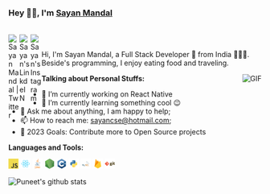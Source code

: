 

<!--

- 🔭 I’m currently working on SHot dog
- 🌱 I’m currently learning something cool 😉
- 💬 Ask me about anything, I am happy to help;
- 📫 How to reach me: sayancse@hotmail.com;
- 😄 Pronouns: ...
- ⚡ Fun fact: ...
-->
### Hey 👋🏽, I'm [Sayan Mandal](https://www.linkedin.com/in/sayanmcse/)

<br/>


<a href="https://twitter.com/sayan_2sid">
  <img align="left" alt="Sayan Mandal | Twitter" width="22px" src="https://cdn.jsdelivr.net/npm/simple-icons@v3/icons/twitter.svg" />
</a>
<a href="https://www.linkedin.com/in/sayanmcse/">
  <img align="left" alt="Sayan's LinkdeIN" width="22px" src="https://cdn.jsdelivr.net/npm/simple-icons@v3/icons/linkedin.svg" />
</a>
<a href="https://www.instagram.com/code.say/">
  <img align="left" alt="Sayan's Instagram" width="22px" src="https://cdn.jsdelivr.net/npm/simple-icons@v3/icons/instagram.svg" />
</a>


<br />

Hi, I'm Sayan Mandal, a Full Stack Developer 🚀 from India 👨🏽‍💻. Beside's programming, I enjoy eating food and traveling.

  <img align="right" alt="GIF" src="https://media0.giphy.com/media/qgQUggAC3Pfv687qPC/giphy.gif?cid=790b7611db37c6770f1c8dd5075b4caa7dbcba36f28f9587&rid=giphy.gif&ct=g" />
  
**Talking about Personal Stuffs:**

- 🔭 I’m currently working on React Native
- 🌱 I’m currently learning something cool 😉
- 💬 Ask me about anything, I am happy to help;
- 📫 How to reach me: sayancse@hotmail.com;
- 🥅 2023 Goals: Contribute more to Open Source projects

**Languages and Tools:**  

<code><img height="20" src="https://raw.githubusercontent.com/github/explore/80688e429a7d4ef2fca1e82350fe8e3517d3494d/topics/javascript/javascript.png"></code>
<code><img height="20" src="https://raw.githubusercontent.com/github/explore/80688e429a7d4ef2fca1e82350fe8e3517d3494d/topics/react/react.png"></code>
<code><img height="20" src="https://raw.githubusercontent.com/github/explore/80688e429a7d4ef2fca1e82350fe8e3517d3494d/topics/java/java.png"></code>
<code><img height="20" src="https://raw.githubusercontent.com/github/explore/80688e429a7d4ef2fca1e82350fe8e3517d3494d/topics/nodejs/nodejs.png"></code>
<code><img height="20" src="https://raw.githubusercontent.com/github/explore/80688e429a7d4ef2fca1e82350fe8e3517d3494d/topics/cpp/cpp.png"></code>
<code><img height="20" src="https://raw.githubusercontent.com/github/explore/80688e429a7d4ef2fca1e82350fe8e3517d3494d/topics/python/python.png"></code>
<code><img height="20" src="https://raw.githubusercontent.com/github/explore/80688e429a7d4ef2fca1e82350fe8e3517d3494d/topics/mysql/mysql.png"></code>
<code><img height="20" src="https://raw.githubusercontent.com/github/explore/80688e429a7d4ef2fca1e82350fe8e3517d3494d/topics/firebase/firebase.png"></code>
<code><img height="20" src="https://raw.githubusercontent.com/github/explore/80688e429a7d4ef2fca1e82350fe8e3517d3494d/topics/git/git.png"></code>



![Puneet's github stats](https://github-readme-stats.vercel.app/api?username=sayanmandal&show_icons=true&hide_border=true)
